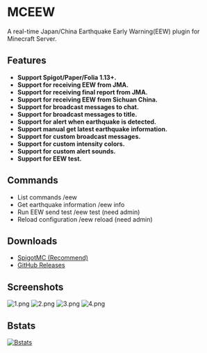 # MCEEW

A real-time Japan/China Earthquake Early Warning(EEW) plugin for Minecraft Server.

## Features

*   **Support Spigot/Paper/Folia 1.13+.**
*   **Support for receiving EEW from JMA.**
*   **Support for receiving final report from JMA.**
*   **Support for receiving EEW from Sichuan China.**
*   **Support for broadcast messages to chat.**
*   **Support for broadcast messages to title.**
*   **Support for alert when earthquake is detected.**
*   **Support manual get latest earthquake information.**
*   **Support for custom broadcast messages.**
*   **Support for custom intensity colors.**
*   **Support for custom alert sounds.**
*   **Support for EEW test.**

## Commands

*   List commands /eew
*   Get earthquake information /eew info
*   Run EEW send test /eew test (need admin)
*   Reload configuration /eew reload (need admin)

## Downloads

*   [SpigotMC (Recommend)](https://acg.kr/mceew)
*   [GitHub Releases](https://github.com/TenkyuChimata/MCEEW/releases/latest)

## Screenshots

![1.png](https://s2.loli.net/2023/01/02/CcTDAKlosye4d3Y.png)
![2.png](https://s2.loli.net/2023/01/02/Zfmi9wWnbzBNF7H.png)
![3.png](https://s2.loli.net/2023/01/02/OBlvaopQjId6zJT.png)
![4.png](https://s2.loli.net/2023/01/02/EwCyZz35VmKUIkQ.png)

## Bstats

[![Bstats](https://bstats.org/signatures/bukkit/MCEEW.svg)](https://bstats.org/plugin/bukkit/MCEEW/17261)
